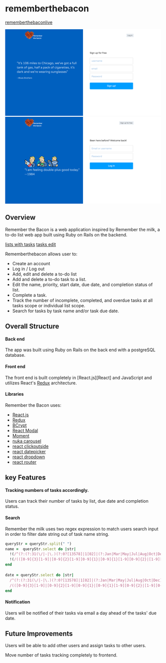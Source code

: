 # rememberthebacon

[rememberthebaconlive](http://www.rememberthebacon.co/)

![Sign Up](/doc/screen_shot/Signup.png)
![Sign In](/doc/screen_shot/Signin.png)


## Overview

Remember the Bacon is a web application inspired by Remember the milk, a to-do list web app built using Ruby on Rails on the backend.

[lists with tasks](/doc/screen_shot/lists.png)
[tasks edit](/doc/screen_shot/tasks.png)

Rememberthebacon allows user to:

* Create an account
* Log in / Log out
* Add, edit and delete a to-do list
* Add and delete a to-do task to a list.
* Edit the name, priority, start date, due date, and completion status of list.
* Complete a task.
* Track the number of incomplete, completed, and overdue tasks at all tasks scope or individual list scope.
* Search for tasks by task name and/or task due date.

## Overall Structure

#### Back end
The app was built using Ruby on Rails on the back end with a postgreSQL database.

#### Front end
The front end is built completely in [React.js][React] and JavaScript and utilizes React's [Redux](http://redux.js.org/) architecture.

#### Libraries

Remember the Bacon uses:
- [React.js](https://facebook.github.io/react/)
- [Redux](http://redux.js.org/)
- [BCrypt](https://github.com/codahale/bcrypt-ruby)
- [React Modal](https://github.com/reactjs/react-modal)
- [Moment](http://momentjs.com/)
- [nuka carousel](https://github.com/FormidableLabs/nuka-carousel)
- [react clickoutside](https://github.com/tj/react-click-outside)
- [react datepicker](https://github.com/Hacker0x01/react-datepicker)
- [react dropdown](https://github.com/fraserxu/react-dropdown)
- [react router](https://github.com/ReactTraining/react-router)

## key Features

#### Tracking numbers of tasks accordingly.

Users can track their number of tasks by list, due date and completion status.

#### Search

Remember the milk uses two regex expression to match users search input in order to filter date string out of task name string.

```ruby
queryStr = queryStr.split(" ")
name =  queryStr.select do |str|
  !(/^(?:(?:31(\/|-|\.)(?:0?[13578]|1[02]|(?:Jan|Mar|May|Jul|Aug|Oct|Dec)))\1|(?:(?:29|30)(\/|-|\.)(?:0?[1,3-9]|1[0-2]|(?:Jan|Mar|Apr|May|Jun|Jul|Aug|Sep|Oct|Nov|Dec))\2))(?:(?:1[6-9]|[2-9]\d)?\d{2})$|^(?:29(\/|-|\.)(?:0?2|(?:Feb))\3(?:(?:(?:1[6-9]|[2-9]\d)?(?:0[48]|[2468][048]|[13579][26])|(?:(?:16|[2468][048]|[3579][26])00))))$|^(?:0?[1-9]|1\d|2[0-8])(\/|-|\.)(?:(?:0?[1-9]|(?:Jan|Feb|Mar|Apr|May|Jun|Jul|Aug|Sep))|(?:1[0-2]|(?:Oct|Nov|Dec)))\4(?:(?:1[6-9]|[2-9]\d)?\d{2})$/.match(str)) &&
  !(/(([0-9]{3}[1-9]|[0-9]{2}[1-9][0-9]{1}|[0-9]{1}[1-9][0-9]{2}|[1-9][0-9]{3})(\/|-|\.)(((0[13578]|Jan|Mar|May|Jul|Aug|Oct|Dec|1[02])(\/|-|\.)(0[1-9]|[12][0-9]|3[01]))|((0[469]|11|Apr|Jun|Sep|Nov)(\/|-|\.)(0[1-9]|[12][0-9]|30))|(02-(0[1-9]|[1][0-9]|2[0-8]))))|((([0-9]{2})(0[48]|[2468][048]|[13579][26])|((0[48]|[2468][048]|[3579][26])00))-02-29)/.match(str))
end

date = queryStr.select do |str|
  /^(?:(?:31(\/|-|\.)(?:0?[13578]|1[02]|(?:Jan|Mar|May|Jul|Aug|Oct|Dec)))\1|(?:(?:29|30)(\/|-|\.)(?:0?[1,3-9]|1[0-2]|(?:Jan|Mar|Apr|May|Jun|Jul|Aug|Sep|Oct|Nov|Dec))\2))(?:(?:1[6-9]|[2-9]\d)?\d{2})$|^(?:29(\/|-|\.)(?:0?2|(?:Feb))\3(?:(?:(?:1[6-9]|[2-9]\d)?(?:0[48]|[2468][048]|[13579][26])|(?:(?:16|[2468][048]|[3579][26])00))))$|^(?:0?[1-9]|1\d|2[0-8])(\/|-|\.)(?:(?:0?[1-9]|(?:Jan|Feb|Mar|Apr|May|Jun|Jul|Aug|Sep))|(?:1[0-2]|(?:Oct|Nov|Dec)))\4(?:(?:1[6-9]|[2-9]\d)?\d{2})$/.match(str) ||
  /(([0-9]{3}[1-9]|[0-9]{2}[1-9][0-9]{1}|[0-9]{1}[1-9][0-9]{2}|[1-9][0-9]{3})(\/|-|\.)(((0[13578]|Jan|Mar|May|Jul|Aug|Oct|Dec|1[02])(\/|-|\.)(0[1-9]|[12][0-9]|3[01]))|((0[469]|11|Apr|Jun|Sep|Nov)(\/|-|\.)(0[1-9]|[12][0-9]|30))|(02-(0[1-9]|[1][0-9]|2[0-8]))))|((([0-9]{2})(0[48]|[2468][048]|[13579][26])|((0[48]|[2468][048]|[3579][26])00))-02-29)/.match(str)
end
```
#### Notification

Users will be notified of their tasks via email a day ahead of the tasks' due date.


## Future Improvements

Users will be able to add other users and assign tasks to other users.

Move number of tasks tracking completely to frontend.
